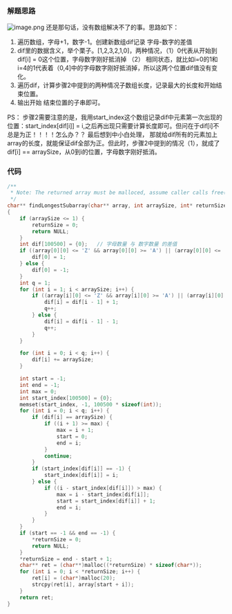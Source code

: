 ### 解题思路
![image.png](https://pic.leetcode-cn.com/3da0cbb078a4b1d8c1bef0b76a9d16000fe5ae87d136900f9cb74384135b7f0c-image.png)
还是那句话，没有数组解决不了的事。思路如下：
1. 遍历数组，字母+1，数字-1。创建新数组dif记录 字母-数字的差值
2. dif里的数据含义，举个栗子。[1,2,3,2,1,0]，两种情况，（1）0代表从开始到dif[i] = 0这个位置，字母数字刚好抵消掉 （2） 相同状态，就比如i=0的1和i=4的1代表着（0,4]中的字母数字刚好抵消掉，所以这两个位置dif值没有变化。
3. 遍历dif，计算步骤2中提到的两种情况子数组长度，记录最大的长度和开始结束位置。
4. 输出开始 结束位置的子串即可。

PS： 步骤2需要注意的是，我用start_index这个数组记录dif中元素第一次出现的位置：start_index[dif[i]] = i,之后再出现只需要计算长度即可。但问在于dif[i]不总是为正！！！！怎么办？？ 最后想到中小白处理， 那就给dif所有的元素加上array的长度，就能保证dif全部为正。但此时，步骤2中提到的情况（1），就成了dif[i] == arraySize，从0到i的位置，字母数字刚好抵消。
### 代码

```c
/**
 * Note: The returned array must be malloced, assume caller calls free().
 */
char** findLongestSubarray(char** array, int arraySize, int* returnSize)
{
    if (arraySize <= 1) {
        returnSize = 0;
        return NULL;
    }
    int dif[100500] = {0};   // 字母数量 与 数字数量 的差值
    if ((array[0][0] <= 'Z' && array[0][0] >= 'A') || (array[0][0] <= 'z' && array[0][0] >= 'a')) {
        dif[0] = 1;
    } else {
        dif[0] = -1;
    }
    int q = 1;
    for (int i = 1; i < arraySize; i++) {
        if ((array[i][0] <= 'Z' && array[i][0] >= 'A') || (array[i][0] <= 'z' && array[i][0] >= 'a')) {
            dif[i] = dif[i - 1] + 1;
            q++;
        } else {
            dif[i] = dif[i - 1] - 1;
            q++;
        }
    }

    for (int i = 0; i < q; i++) {
        dif[i] += arraySize;
    }

    int start = -1;
    int end = -1;
    int max = 0;
    int start_index[100500] = {0};
    memset(start_index, -1, 100500 * sizeof(int));
    for (int i = 0; i < q; i++) {
        if (dif[i] == arraySize) {
            if ((i + 1) >= max) {
                max = i + 1;
                start = 0;
                end = i;
            }
            continue;
        }
        if (start_index[dif[i]] == -1) {
            start_index[dif[i]] = i;
        } else {
            if ((i - start_index[dif[i]]) > max) {
                max = i - start_index[dif[i]];
                start = start_index[dif[i]] + 1;
                end = i;
            }
        }
    }
    if (start == -1 && end == -1) {
        *returnSize = 0;
        return NULL;
    }
    *returnSize = end - start + 1;
    char** ret = (char**)malloc((*returnSize) * sizeof(char*));
    for (int i = 0; i < *returnSize; i++) {
        ret[i] = (char*)malloc(20);
        strcpy(ret[i], array[start + i]);
    }
    return ret;
}
```